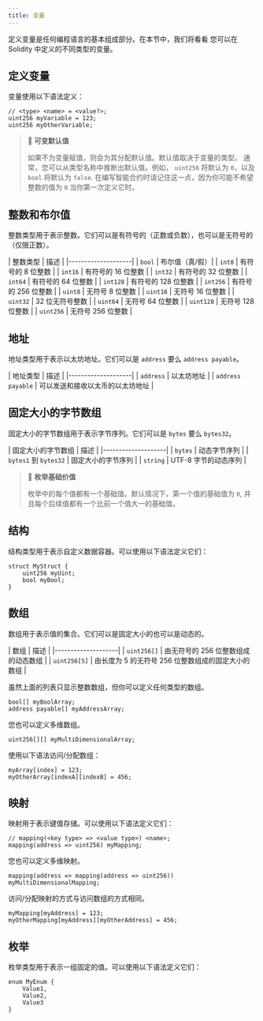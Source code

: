 ```yaml
---
title: 变量
---
```


定义变量是任何编程语言的基本组成部分。在本节中，我们将看看
您可以在 Solidity 中定义的不同类型的变量。

## 定义变量

变量使用以下语法定义：

```solidity
// <type> <name> = <value?>;
uint256 myVariable = 123;
uint256 myOtherVariable;
```

> 📘 **可变默认值**
>
> 如果不为变量赋值，则会为其分配默认值。默认值取决于变量的类型。
> 通常，您可以从类型名称中推断出默认值。例如， `uint256` 将默认为 `0`，以及 `bool` 将默认为 `false`.
> 在编写智能合约时请记住这一点，因为你可能不希望整数的值为 `0` 当你第一次定义它时。

## 整数和布尔值

整数类型用于表示整数。它们可以是有符号的（正数或负数），也可以是无符号的（仅限正数）。


| 整数类型 | 描述 |
|--------------------|
| `bool`                 | 布尔值（真/假）|
| `int8`               | 有符号的 8 位整数 |
| `int16`              | 有符号的 16 位整数 |
| `int32`              | 有符号的 32 位整数 |
| `int64`              | 有符号的 64 位整数 |
| `int128`             | 有符号的 128 位整数 |
| `int256`             | 有符号的 256 位整数 |
| `uint8`              | 无符号 8 位整数 |
| `uint16`             | 无符号 16 位整数 |
| `uint32`             | 32 位无符号整数 |
| `uint64`             | 无符号 64 位整数 |
| `uint128`            | 无符号 128 位整数 |
| `uint256`            | 无符号 256 位整数 |

## 地址

地址类型用于表示以太坊地址。它们可以是 `address` 要么 `address payable`。

| 地址类型 | 描述 |
|--------------------|
| `address`              | 以太坊地址 |
| `address payable`      | 可以发送和接收以太币的以太坊地址 |

## 固定大小的字节数组

固定大小的字节数组用于表示字节序列。它们可以是 `bytes` 要么 `bytes32`。

| 固定大小的字节数组 | 描述 |
|--------------------|
| `bytes`                | 动态字节序列 |
| `bytes1` 到 `bytes32`  | 固定大小的字节序列 |
| `string`               | UTF-8 字节的动态序列 |

> 📘 **枚举基础价值**
>
> 枚举中的每个值都有一个基础值。默认情况下，第一个值的基础值为 `0`,
> 并且每个后续值都有一个比前一个值大一的基础值。

## 结构

结构类型用于表示自定义数据容器。可以使用以下语法定义它们：

```solidity
struct MyStruct {
    uint256 myUint;
    bool myBool;
}
```


## 数组

数组用于表示值的集合。它们可以是固定大小的也可以是动态的。

| 数组 | 描述 |
|--------------------|
| `uint256[]`            | 由无符号的 256 位整数组成的动态数组 |
| `uint256[5]`           | 由长度为 5 的无符号 256 位整数组成的固定大小的数组 |

虽然上面的列表只显示整数数组，但你可以定义任何类型的数组。

```solidity
bool[] myBoolArray;
address payable[] myAddressArray;
```

您也可以定义多维数组。

```solidity
uint256[][] myMultiDimensionalArray;
```

使用以下语法访问/分配数组：

```solidity
myArray[index] = 123;
myOtherArray[indexA][indexB] = 456;
```

## 映射

映射用于表示键值存储。可以使用以下语法定义它们：

```solidity
// mapping(<key type> => <value type>) <name>;
mapping(address => uint256) myMapping;
```

您也可以定义多维映射。

```solidity
mapping(address => mapping(address => uint256)) myMultiDimensionalMapping;
```

访问/分配映射的方式与访问数组的方式相同。

```solidity
myMapping[myAddress] = 123;
myOtherMapping[myAddress][myOtherAddress] = 456;
```

## 枚举

枚举类型用于表示一组固定的值。可以使用以下语法定义它们：

```solidity
enum MyEnum {
    Value1,
    Value2,
    Value3
}
```
